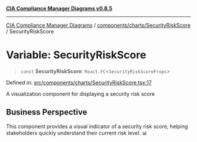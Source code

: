 [**CIA Compliance Manager Diagrams v0.8.5**](../../../../README.md)

***

[CIA Compliance Manager Diagrams](../../../../modules.md) / [components/charts/SecurityRiskScore](../README.md) / SecurityRiskScore

# Variable: SecurityRiskScore

> `const` **SecurityRiskScore**: `React.FC`\<`SecurityRiskScoreProps`\>

Defined in: [src/components/charts/SecurityRiskScore.tsx:17](https://github.com/Hack23/cia-compliance-manager/blob/3ae0301247f765ba03c8c0fe645db4718bb8af76/src/components/charts/SecurityRiskScore.tsx#L17)

A visualization component for displaying a security risk score

## Business Perspective

This component provides a visual indicator of a security risk score,
helping stakeholders quickly understand their current risk level. 📊
